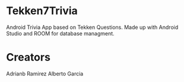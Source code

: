 # Tekken7Trivia
Android Trivia App based on Tekken Questions.
Made up with Android Studio and ROOM for database managment.

# Creators
Adrianb Ramirez
Alberto Garcia
